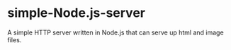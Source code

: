 # simple-Node.js-server
A simple HTTP server written in Node.js that can serve up html and image files.
